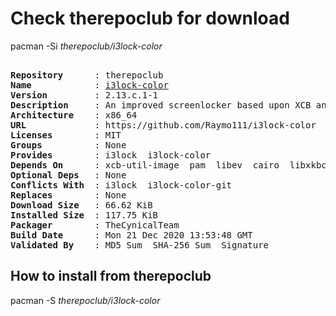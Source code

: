 # Check therepoclub for download

pacman -Si *therepoclub/i3lock-color*

<div class="highlight"><pre class="highlight"><text>
<b>Repository</b>      : therepoclub
<b>Name</b>            : <a href="../../x86_64/i3lock-color-2.13.c.1-1-x86_64.pkg.tar.zst">i3lock-color</a>
<b>Version</b>         : 2.13.c.1-1
<b>Description</b>     : An improved screenlocker based upon XCB and PAM with color configuration support
<b>Architecture</b>    : x86_64
<b>URL</b>             : https://github.com/Raymo111/i3lock-color
<b>Licenses</b>        : MIT
<b>Groups</b>          : None
<b>Provides</b>        : i3lock  i3lock-color
<b>Depends On</b>      : xcb-util-image  pam  libev  cairo  libxkbcommon-x11  libjpeg-turbo  xcb-util-xrm  pkgconf
<b>Optional Deps</b>   : None
<b>Conflicts With</b>  : i3lock  i3lock-color-git
<b>Replaces</b>        : None
<b>Download Size</b>   : 66.62 KiB
<b>Installed Size</b>  : 117.75 KiB
<b>Packager</b>        : TheCynicalTeam <wayne6324@gmail.com>
<b>Build Date</b>      : Mon 21 Dec 2020 13:53:48 GMT
<b>Validated By</b>    : MD5 Sum  SHA-256 Sum  Signature
</text></pre></div>

## How to install from therepoclub

pacman -S *therepoclub/i3lock-color*
